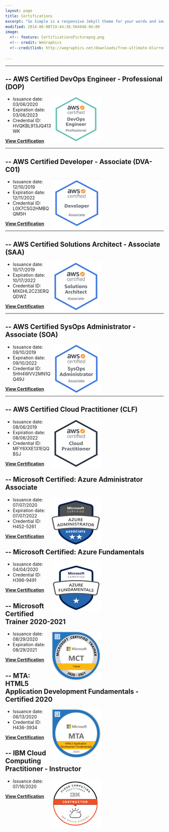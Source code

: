 ```yaml
---
layout: page
title: Certifications
excerpt: "So Simple is a responsive Jekyll theme for your words and images."
modified: 2014-08-08T19:44:38.564948-04:00
image:
  <!-- feature: CertificationsPicturepng.png
  <!-- credit: WeGraphics
  <!--creditlink: http://wegraphics.net/downloads/free-ultimate-blurred-background-pack/ -->
 
---
```


<hr/>



## -- AWS Certified DevOps Engineer - Professional (DOP)
[**<img src="/images/AWS_DevOps_Pic.png" style="float:right; margin-right: 200px; margin-top: 0px;" width="155" height="145"/>**](https://www.youracclaim.com/badges/ba1d8895-b2fc-4be2-8b70-bf2ff82d959c/linked_in_profile)
   * Issuance date: 03/06/2020
   * Expiration date: 03/06/2023                       
   * Credential ID: HVQKBL913JQ413WK

<a markdown="0" href="https://www.youracclaim.com/badges/ba1d8895-b2fc-4be2-8b70-bf2ff82d959c/linked_in_profile" target="_blank" class="btn"><strong>View Certification</strong></a>
<hr/>

## -- AWS Certified Developer - Associate (DVA-C01) 
[**<img src="/images/AWS_Developer_Pic.png" style="float:right; margin-right: 200px; margin-top: 0px;" width="155" height="158"/>**](https://www.youracclaim.com/badges/f81c1d53-acae-4b73-975a-c8f5ce1e27ab/linked_in_profile)
   * Issuance date: 12/10/2019
   * Expiration date: 12/11/2022
   * Credential ID: L0X7CSG2HMBQQM5H

<a markdown="0" href="https://www.youracclaim.com/badges/f81c1d53-acae-4b73-975a-c8f5ce1e27ab/linked_in_profile" target="_blank" class="btn"><strong>View Certification</strong></a>
<hr/>

## -- AWS Certified Solutions Architect - Associate (SAA) 
[**<img src="/images/AWS_SA_Pic.png" style="float:right; margin-right: 200px;" width="157" height="158"/>**](https://www.youracclaim.com/badges/c2bc3305-0348-4e9a-9276-96d1f512b889/linked_in_profile)
   * Issuance date: 10/17/2019
   * Expiration date: 10/17/2022
   * Credential ID: MXGHL2C23ERQQDWZ

<a markdown="0" href="https://www.youracclaim.com/badges/c2bc3305-0348-4e9a-9276-96d1f512b889/linked_in_profile" target="_blank" class="btn"><strong>View Certification</strong></a>
<hr/>

## -- AWS Certified SysOps Administrator - Associate (SOA) 
[**<img src="/images/AWS_SysOps_Pic.png" style="float:right; margin-right: 200px;" width="157" height="157"/>**](https://www.youracclaim.com/badges/b1175cd6-4d64-4196-b2d6-d7aee8bbe646/linked_in_profile)
   * Issuance date: 09/10/2019
   * Expiration date: 09/10/2022
   * Credential ID: 5HH4WVV2MN1QQ49J

<a markdown="0" href="https://www.youracclaim.com/badges/b1175cd6-4d64-4196-b2d6-d7aee8bbe646/linked_in_profile" target="_blank" class="btn"><strong>View Certification</strong></a>
<hr/>

## -- AWS Certified Cloud Practitioner (CLF)
[**<img src="/images/AWS_CP_Pic.png" style="float:right; margin-right: 200px;" width="157" height="157"/>**](https://www.youracclaim.com/badges/96bec432-1604-4c17-b199-4d73303e4902/linked_in_profile)
   * Issuance date: 08/06/2019
   * Expiration date: 08/06/2022
   * Credential ID:  MFY6XXE131EQQBSJ

<a markdown="0" href="https://www.youracclaim.com/badges/96bec432-1604-4c17-b199-4d73303e4902/linked_in_profile" target="_blank" class="btn"><strong>View Certification</strong></a>

## -- Microsoft Certified: Azure Administrator Associate
[**<img src="/images/Azure Admin .png" style="float:right; margin-right: 200px;" width="157" height="157"/>**](https://www.youracclaim.com/badges/bd69f088-514b-499e-a654-3e7bc1542a62/linked_in_profile)
   * Issuance date: 07/07/2020
   * Expiration date: 07/07/2022
   * Credential ID:  H452-5261

<a markdown="0" href="https://www.youracclaim.com/badges/bd69f088-514b-499e-a654-3e7bc1542a62/linked_in_profile" target="_blank" class="btn"><strong>View Certification</strong></a>


## -- Microsoft Certified: Azure Fundamentals
[**<img src="/images/Microsoft_Azure_Fundamentals.png" style="float:right; margin-right: 200px;" width="157" height="157"/>**](https://www.youracclaim.com/badges/ded97157-7229-4ec0-8ee0-5c8cac1a8448/linked_in_profile)
   * Issuance date: 04/04/2020
   * Credential ID:  H396-9491

<a markdown="0" href="https://www.youracclaim.com/badges/ded97157-7229-4ec0-8ee0-5c8cac1a8448/public_url" target="_blank" class="btn"><strong>View Certification</strong></a>


## -- Microsoft Certified Trainer 2020-2021
[**<img src="/images/MCT.png" style="float:right; margin-right: 200px;" width="157" height="157"/>**](https://www.youracclaim.com/badges/1cd8b465-db41-4170-ba74-d9b78ff1cdf6/public_url)
   * Issuance date: 08/29/2020
   * Expiration date: 08/29/2021
   
<a markdown="0" href="https://www.youracclaim.com/badges/1cd8b465-db41-4170-ba74-d9b78ff1cdf6/public_url" target="_blank" class="btn"><strong>View Certification</strong></a>


## -- MTA: HTML5 Application Development Fundamentals - Certified 2020
[**<img src="/images/html5cert.png" style="float:right; margin-right: 200px;" width="157" height="157"/>**](https://www.youracclaim.com/badges/02f35ce1-77ca-4c25-9577-9fcabd98c66d/linked_in_profile)
   * Issuance date: 06/13/2020
   * Credential ID:  H436-3934

<a markdown="0" href="https://www.youracclaim.com/badges/02f35ce1-77ca-4c25-9577-9fcabd98c66d/linked_in_profile" target="_blank" class="btn"><strong>View Certification</strong></a>


## -- IBM Cloud Computing Practitioner - Instructor
[**<img src="/images/IBM.png" style="float:right; margin-right: 200px;" width="157" height="157"/>**](https://www.youracclaim.com/badges/a31dda6b-4f31-49c7-9971-7f5fab021e4f?source=linked_in_profile)
   * Issuance date: 07/16/2020
   
<a markdown="0" href="https://www.youracclaim.com/badges/a31dda6b-4f31-49c7-9971-7f5fab021e4f?source=linked_in_profile" target="_blank" class="btn"><strong>View Certification</strong></a>







[^1]: Example: *domain.com/category-name/post-title*

<script src="//code.tidio.co/9iu4htavzllgovnqr86rzowc79v3bfyh.js" async></script>
